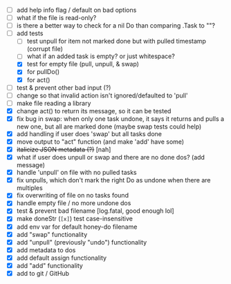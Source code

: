- [ ] add help info flag / default on bad options
- [ ] what if the file is read-only?
- [ ] is there a better way to check for a nil Do than comparing .Task to ""?
- [ ] add tests
  - [ ] test unpull for item not marked done but with pulled timestamp (corrupt file)
  - [ ] what if an added task is empty? or just whitespace?
  - [x] test for empty file (pull, unpull, & swap)
  - [x] for pullDo()
  - [x] for act()
- [ ] test & prevent other bad input (?)
- [ ] change so that invalid action isn't ignored/defaulted to 'pull'
- [ ] make file reading a library
- [x] change act() to return its message, so it can be tested
- [x] fix bug in swap: when only one task undone, it says it returns and pulls a new one, but all are marked done (maybe swap tests could help)
- [x] add handling if user does 'swap' but all tasks done
- [x] move output to "act" function (and make 'add' have some)
- [x] ~~italicize JSON metadata (?)~~ [nah]
- [x] what if user does unpull or swap and there are no done dos? (add message)
- [x] handle 'unpull' on file with no pulled tasks
- [x] fix unpulls, which don't mark the right Do as undone when there are multiples
- [x] fix overwriting of file on no tasks found
- [x] handle empty file / no more undone dos
- [x] test & prevent bad filename [log.fatal, good enough lol]
- [x] make doneStr (`[x]`) test case-insensitive
- [x] add env var for default honey-do filename
- [x] add "swap" functionality
- [x] add "unpull" (previously "undo") functionality
- [x] add metadata to dos
- [x] add default assign functionality
- [x] add "add" functionality
- [x] add to git / GitHub
